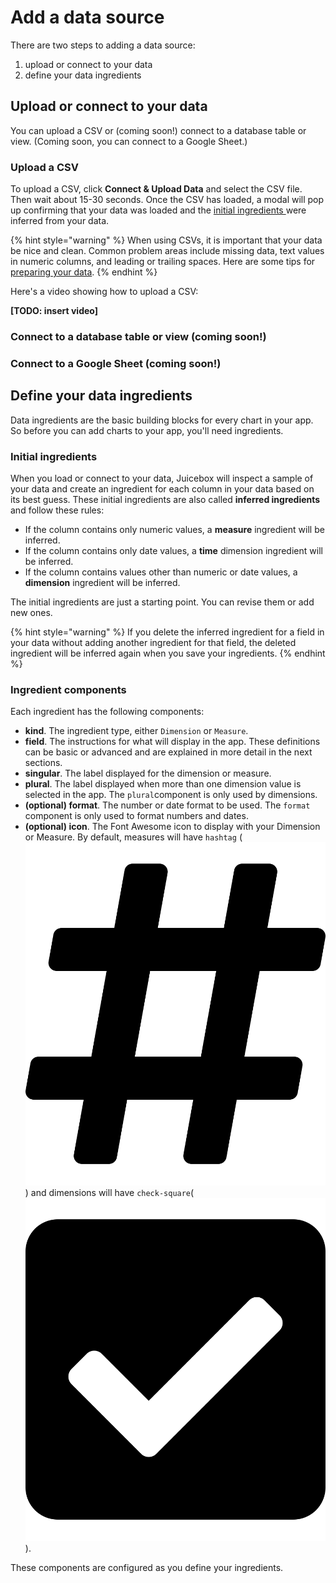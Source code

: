 # Add a data source

There are two steps to adding a data source: 

1. upload or connect to your data
2. define your data ingredients

## Upload or connect to your data

You can upload a CSV or \(coming soon!\) connect to a database table or view. \(Coming soon, you can connect to a Google Sheet.\)

### Upload a CSV

To upload a CSV, click **Connect & Upload Data** and select the CSV file. Then wait about 15-30 seconds. Once the CSV has loaded, a modal will pop up confirming that your data was loaded and the [initial ingredients ](./#initial-ingredients)were inferred from your data. 

{% hint style="warning" %}
When using CSVs, it is important that your data be nice and clean. Common problem areas include missing data, text values in numeric columns, and leading or trailing spaces. Here are some tips for [preparing your data](../../design-tips/preparing-your-data.md). 
{% endhint %}

Here's a video showing how to upload a CSV:

**\[TODO: insert video\]**

### Connect to a database table or view \(coming soon!\)

### Connect to a Google Sheet \(coming soon!\)

## Define your data ingredients

Data ingredients are the basic building blocks for every chart in your app. So before you can add charts to your app, you'll need ingredients.

### Initial ingredients

When you load or connect to your data, Juicebox will inspect a sample of your data and create an ingredient for each column in your data based on its best guess. These initial ingredients are also called **inferred ingredients** and follow these rules:

* If the column contains only numeric values, a **measure** ingredient will be inferred.
* If the column contains only date values, a **time** dimension ingredient will be inferred.
* If the column contains values other than numeric or date values, a **dimension** ingredient will be inferred. 

The initial ingredients are just a starting point. You can revise them or add new ones. 

{% hint style="warning" %}
If you delete the inferred ingredient for a field in your data without adding another ingredient for that field, the deleted ingredient will be inferred again when you save your ingredients. 
{% endhint %}

### Ingredient components

Each ingredient has the following components:

* **kind**. The ingredient type, either `Dimension` or `Measure`. 
* **field**. The instructions for what will display in the app. These definitions can be basic or advanced and are explained in more detail in the next sections. 
* **singular**. The label displayed for the dimension or measure. 
* **plural**. The label displayed when more than one dimension value is selected in the app. The `plural`component is only used by dimensions.
* **\(optional\) format**. The number or date format to be used. The `format` component is only used to format numbers and dates. 
* **\(optional\) icon**. The Font Awesome icon to display with your Dimension or Measure. By default, measures will have `hashtag` \(![](../../../.gitbook/assets/hashtag-solid.svg)\) and dimensions will have `check-square`\( ![](../../../.gitbook/assets/check-square-solid.svg) \). 

These components are configured as you define your ingredients. 



